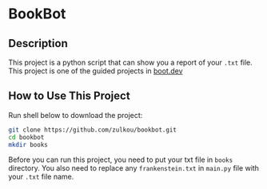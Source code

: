 # BookBot
## Description
This project is a python script that can show you a report of your `.txt` file. This project is one of the guided projects in [boot.dev](https://www.boot.dev/courses/build-bookbot-python)

## How to Use This Project
Run shell below to download the project:
```bash
git clone https://github.com/zulkou/bookbot.git
cd bookbot
mkdir books
```
Before you can run this project, you need to put your txt file in `books` directory. You also need to replace any `frankenstein.txt` in `main.py` file with your `.txt` file name.
